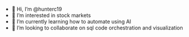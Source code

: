 - 👋 Hi, I’m @hunterc19
- 👀 I’m interested in stock markets 
- 🌱 I’m currently learning how to automate using AI
- 💞️ I’m looking to collaborate on sql code orchestration and visualization

<!---
hunterc19/hunterc19 is a ✨ special ✨ repository because its `README.md` (this file) appears on your GitHub profile.
You can click the Preview link to take a look at your changes.
--->
